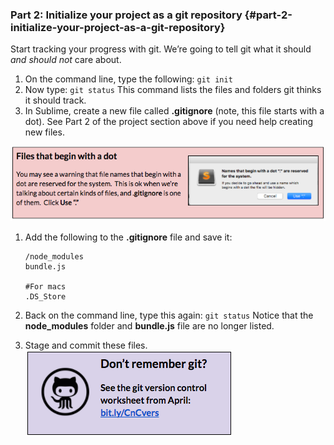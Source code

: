 ### Part 2: Initialize your project as a git repository {#part-2-initialize-your-project-as-a-git-repository}

Start tracking your progress with git. We’re going to tell git what it should _and should not_ care about.

1.  On the command line, type the following: ``git init``
2.  Now type: ``git status`` This command lists the files and folders git thinks it should track.
3.  In Sublime, create a new file called **.gitignore** (note, this file starts with a dot). See Part 2 of the project section above if you need help creating new files.

  ![](../images/18.png)

1.  Add the following to the **.gitignore** file and save it:

        /node_modules
        bundle.js
        
        #For macs
        .DS_Store

1.  Back on the command line, type this again: ``git status`` Notice that the **node_modules** folder and **bundle.js** file are no longer listed.
2.  Stage and commit these files.<br>
[![](../images/git.png)](http://bit.ly/CnCvers)
